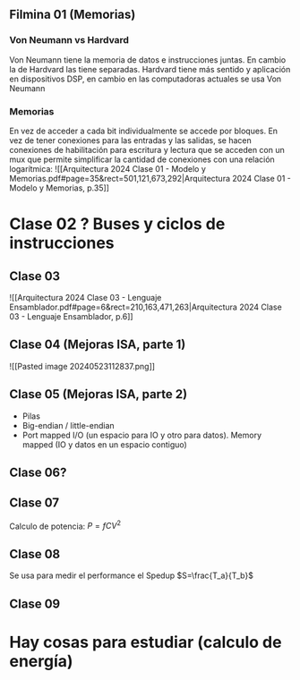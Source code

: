 ## Filmina 01 (Memorias)

### Von Neumann vs Hardvard
Von Neumann tiene la memoria de datos e instrucciones juntas. En cambio la de Hardvard las tiene separadas. Hardvard tiene más sentido y aplicación en dispositivos DSP, en cambio en las computadoras actuales se usa Von Neumann

### Memorias
En vez de acceder a cada bit individualmente se accede por bloques. En vez de tener conexiones para las entradas y las salidas, se hacen conexiones de habilitación para escritura y lectura que se acceden con un mux que permite simplificar la cantidad de conexiones con una relación logarítmica:
![[Arquitectura 2024 Clase 01 - Modelo y Memorias.pdf#page=35&rect=501,121,673,292|Arquitectura 2024 Clase 01 - Modelo y Memorias, p.35]]

# Clase 02 ? Buses y ciclos de instrucciones

## Clase 03
![[Arquitectura 2024 Clase 03 - Lenguaje Ensamblador.pdf#page=6&rect=210,163,471,263|Arquitectura 2024 Clase 03 - Lenguaje Ensamblador, p.6]]

## Clase 04 (Mejoras ISA, parte 1)
![[Pasted image 20240523112837.png]]

## Clase 05 (Mejoras ISA, parte 2)
- Pilas
- Big-endian / little-endian
- Port mapped I/O (un espacio para IO y otro para datos). Memory mapped (IO y datos en un espacio contiguo)


## Clase 06?

## Clase 07
Calculo de potencia: $P=fCV^2$

## Clase 08
Se usa para medir el performance el Spedup $S=\frac{T_a}{T_b}$

## Clase 09
# Hay cosas para estudiar (calculo de energía)